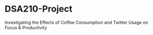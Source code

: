 # DSA210-Project
Investigating the Effects of Coffee Consumption and Twitter Usage on Focus &amp; Productivity
